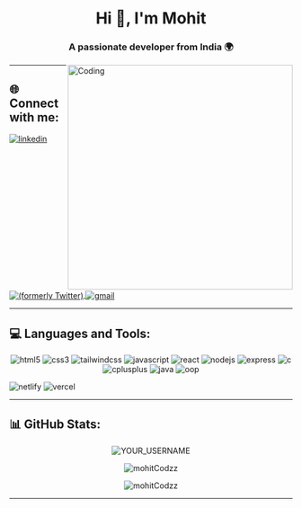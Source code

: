 <!-- Profile Header -->
<h1 align="center">Hi 👋, I'm Mohit</h1>
<h3 align="center">A passionate developer from India 🌍</h3>

<img align="right" alt="Coding" width="400" src="https://raw.githubusercontent.com/mohitCodz/mohitCodz/main/coding.gif" />

---

## 🌐 Connect with me:
<p align="left">
  <a href="https://linkedin.com/in/mohitjaryal4" target="_blank">
    <img align="center" src="https://img.shields.io/badge/LinkedIn-%230077B5?style=for-the-badge&logo=linkedin&logoColor=white" alt="linkedin"/>
  </a>

<a href="https://x.com/mohitt_thakur04" target="_blank">
  <img align="center" src="https://img.shields.io/badge/X%20(formerly%20Twitter)-black?style=for-the-badge&logo=&logoColor=white" alt="(formerly Twitter)" />
</a>


  <a href="mailto:reach.mohitjaryal@gmail.com">
    <img align="center" src="https://img.shields.io/badge/Gmail-%23D14836?style=for-the-badge&logo=gmail&logoColor=white" alt="gmail"/>
  </a>
</p>



---

## 💻 Languages and Tools:
<p align="center">
  <!-- HTML -->
  
<img src="https://img.shields.io/badge/HTML5-E34F26?style=for-the-badge&logo=html5&logoColor=white" alt="html5" />
  
  <!-- CSS -->
  <img src="https://img.shields.io/badge/CSS3-1572B6?style=for-the-badge&logo=css3&logoColor=white" alt="css3" />
  <!-- Tailwind CSS -->
<img src="https://img.shields.io/badge/Tailwind_CSS-06B6D4?style=for-the-badge&logo=tailwind-css&logoColor=white" alt="tailwindcss" />
  
  <!-- JavaScript -->
  <img src="https://img.shields.io/badge/JavaScript-F7DF1E?style=for-the-badge&logo=javascript&logoColor=black" alt="javascript" />
  
  <!-- React -->
  <img src="https://img.shields.io/badge/React-61DAFB?style=for-the-badge&logo=react&logoColor=black" alt="react" />
  
  <!-- Node.js -->
  <img src="https://img.shields.io/badge/Node.js-339933?style=for-the-badge&logo=node.js&logoColor=white" alt="nodejs" />
  
  <!-- Express -->
  <img src="https://img.shields.io/badge/Express.js-000000?style=for-the-badge&logo=express&logoColor=white" alt="express" />
  
  <!-- C -->
  <img src="https://img.shields.io/badge/C-00599C?style=for-the-badge&logo=c&logoColor=white" alt="c" />
  
  <!-- C++ -->
  <img src="https://img.shields.io/badge/C++-00599C?style=for-the-badge&logo=c%2B%2B&logoColor=white" alt="cplusplus" />
  
  <!-- Java -->
  <img src="https://img.shields.io/badge/Java-007396?style=for-the-badge&logo=java&logoColor=white" alt="java" />
  
  <!-- OOP (Java badge as placeholder) -->
  <img src="https://img.shields.io/badge/OOP-007396?style=for-the-badge" alt="oop" />
</p>

<!-- Netlify -->
<img src="https://img.shields.io/badge/Netlify-00C7B7?style=for-the-badge&logo=netlify&logoColor=white" alt="netlify" />

<!-- Vercel -->
<img src="https://img.shields.io/badge/Vercel-000000?style=for-the-badge&logo=vercel&logoColor=white" alt="vercel" />




---

## 📊 GitHub Stats:
<p align="center">
  <img src="https://github-readme-stats.vercel.app/api?username=mohitCodzz&show_icons=true&locale=en&theme=tokyonight" alt="YOUR_USERNAME" />
</p>

<p align="center">
  <img src="https://github-readme-streak-stats.herokuapp.com/?user=mohitCodzz&theme=tokyonight" alt="mohitCodzz" />
</p>

<p align="center">
  <img src="https://github-profile-trophy.vercel.app/?username=mohitCodzz&theme=tokyonight&no-frame=true&row=1&column=6" alt="mohitCodzz" />
</p>

---
